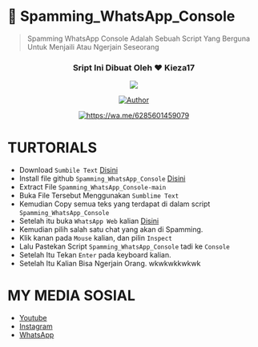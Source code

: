 # 🙏 Spamming_WhatsApp_Console

> Spamming WhatsApp Console Adalah Sebuah Script Yang Berguna Untuk Menjaili Atau Ngerjain Seseorang

<h3 align="center">Sript Ini Dibuat Oleh ❤️ Kieza17</h3>
<p align="center">
  <a href="https://github.com/Keza-Developing-Indonesia"><img src="https://i.postimg.cc/HLLxHHL9/IMG-20210301-211514.jpg" 
</p>
   
<p align="center">
  <a href="https://github.com/Keza-Developing-Indonesia"><img title="Author" src="https://img.shields.io/badge/Author-Kieza17-darkred.svg?style=for-the-badge&logo=github" /></a>
</p>

<p align="center">
  <a href="https://wa.me/6285601459079"><img title="https://wa.me/6285601459079" src="https://img.shields.io/badge/Whatsapp-green?colorA=%23ff0000&colorB=%23017e40&style=for-the-badge"></a>
 
# TURTORIALS
* Download `Sumbile Text` [Disini](https://www.sublimetext.com/3)
* Install file github `Spamming_WhatsApp_Console` [Disini](https://github.com/Keza-Developing-Indonesia/Spamming_WhatsApp_Console/archive/refs/heads/main.zip)
* Extract File `Spamming_WhatsApp_Console-main`
* Buka File Tersebut Menggunakan `Sumblime Text`
* Kemudian Copy semua teks yang terdapat di dalam script `Spamming_WhatsApp_Console`
* Setelah itu buka `WhatsApp Web` kalian [Disini](https://web.whatsapp.com/)
* Kemudian pilih salah satu chat yang akan di Spamming.
* Klik kanan pada `Mouse` kalian, dan pilin `Inspect`
* Lalu Pastekan Script `Spamming_WhatsApp_Console` tadi ke `Console`
* Setelah Itu Tekan `Enter` pada keyboard kalian.
* Setelah Itu Kalian Bisa Ngerjain Orang. wkwkwkkwkwk

# MY MEDIA SOSIAL
* [Youtube](https://www.youtube.com/channel/UC_WV7gCRT0oaEDrcGxiyjGA)
* [Instagram](https://www.instagram.com/_calyza/)
* [WhatsApp](https://api.whatsapp.com/send/?phone=6285601459079&text&app_absent=0)

